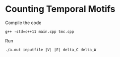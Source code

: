 # Counting Temporal Motifs

Compile the code

`g++ -std=c++11 main.cpp tmc.cpp`

Run

`./a.out inputfile |V| |E| delta_C delta_W`
